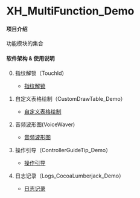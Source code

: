 # XH_MultiFunction_Demo

#### 项目介绍
功能模块的集合

#### 软件架构 & 使用说明
0.  指纹解锁（TouchId）
    * [指纹解锁]( https://github.com/XiangHongJiang/TouchID_Test )
    
1. 自定义表格绘制（CustomDrawTable_Demo）
    * [自定义表格绘制]( https://github.com/XiangHongJiang/CustomDrawTable_Demo )

2. 音频波形图(VoiceWaver)
    * [音频波形图]( https://github.com/XiangHongJiang/VoiceWaver_Demo )

3. 操作引导（ControllerGuideTip_Demo）
    * [操作引导]( https://github.com/XiangHongJiang/ControllerGuideTip_Demo )

4. 日志记录（Logs_CocoaLumberjack_Demo）
    * [日志记录]( https://github.com/XiangHongJiang/Logs_CocoaLumberjack_Demo )





